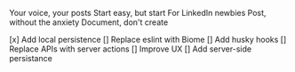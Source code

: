 Your voice, your posts
Start easy, but start
For LinkedIn newbies
Post, without the anxiety
Document, don't create

[x] Add local persistence
[] Replace eslint with Biome
[] Add husky hooks
[] Replace APIs with server actions
[] Improve UX
[] Add server-side persistance